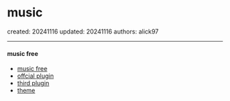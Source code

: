 # music

created: 20241116 updated: 20241116 authors: alick97

---

#### music free
- [music free](https://github.com/maotoumao/MusicFree)
- [offcial plugin](https://musicfree.catcat.work/usage/mobile/install-plugin.html)
- [third plugin](https://musicfreepluginshub.2020818.xyz/plugins.json)
- [theme](https://musicfree.catcat.work/usage/pc/install-theme.html)



